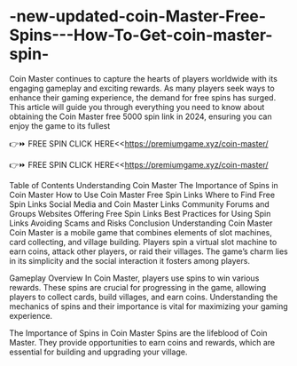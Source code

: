 # -new-updated-coin-Master-Free-Spins---How-To-Get-coin-master-spin-
Coin Master continues to capture the hearts of players worldwide with its engaging gameplay and exciting rewards. As many players seek ways to enhance their gaming experience, the demand for free spins has surged. This article will guide you through everything you need to know about obtaining the Coin Master free 5000 spin link in 2024, ensuring you can enjoy the game to its fullest

👉⏩ FREE SPIN CLICK HERE<<https://premiumgame.xyz/coin-master/

👉⏩ FREE SPIN CLICK HERE<<https://premiumgame.xyz/coin-master/


Table of Contents Understanding Coin Master The Importance of Spins in Coin Master How to Use Coin Master Free Spin Links Where to Find Free Spin Links Social Media and Coin Master Links Community Forums and Groups Websites Offering Free Spin Links Best Practices for Using Spin Links Avoiding Scams and Risks Conclusion Understanding Coin Master Coin Master is a mobile game that combines elements of slot machines, card collecting, and village building. Players spin a virtual slot machine to earn coins, attack other players, or raid their villages. The game’s charm lies in its simplicity and the social interaction it fosters among players.

Gameplay Overview In Coin Master, players use spins to win various rewards. These spins are crucial for progressing in the game, allowing players to collect cards, build villages, and earn coins. Understanding the mechanics of spins and their importance is vital for maximizing your gaming experience.

The Importance of Spins in Coin Master Spins are the lifeblood of Coin Master. They provide opportunities to earn coins and rewards, which are essential for building and upgrading your village.
